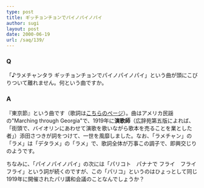 ```yaml
---
type: post
title: ギッチョンチョンでパイノパイノパイ
author: sugi
layout: post
date: 2000-06-19
url: /saq/139/
---
```

### Q 

「♪ラメチャンタラ ギッチョンチョンでパイノパイノパイ」という曲が頭にこびりついて離れません。何という曲ですか。

### A 

『東京節』という曲です（歌詞は<a href="http://www.mahoroba.ne.jp/~gonbe007/hog/shouka/tokyobushi.html" onclick="_gaq.push(['_trackEvent', 'outbound-article', 'http://www.mahoroba.ne.jp/~gonbe007/hog/shouka/tokyobushi.html', 'こちらのページ']);" >こちらのページ</a>）。曲はアメリカ民謡の"Marching through Georgia"で、1919年に**演歌師**（広辞苑第五版によれば、「街頭で、バイオリンにあわせて演歌を歌いながら歌本を売ることを業とした者」）添田さつきが詞をつけて、一世を風靡しました。なお、「ラメチャン」の「ラメ」は「デタラメ」の「ラメ」で、歌詞全体が万事この調子で、即興交じりのようです。

ちなみに、「パイノパイノパイ」の次には「パリコト　パナナで フライ　フライ　フライ」という詞が続くのですが、この「パリコ」というのはひょっとして同じ1919年に開催されたパリ講和会議のことなんでしょうか？
